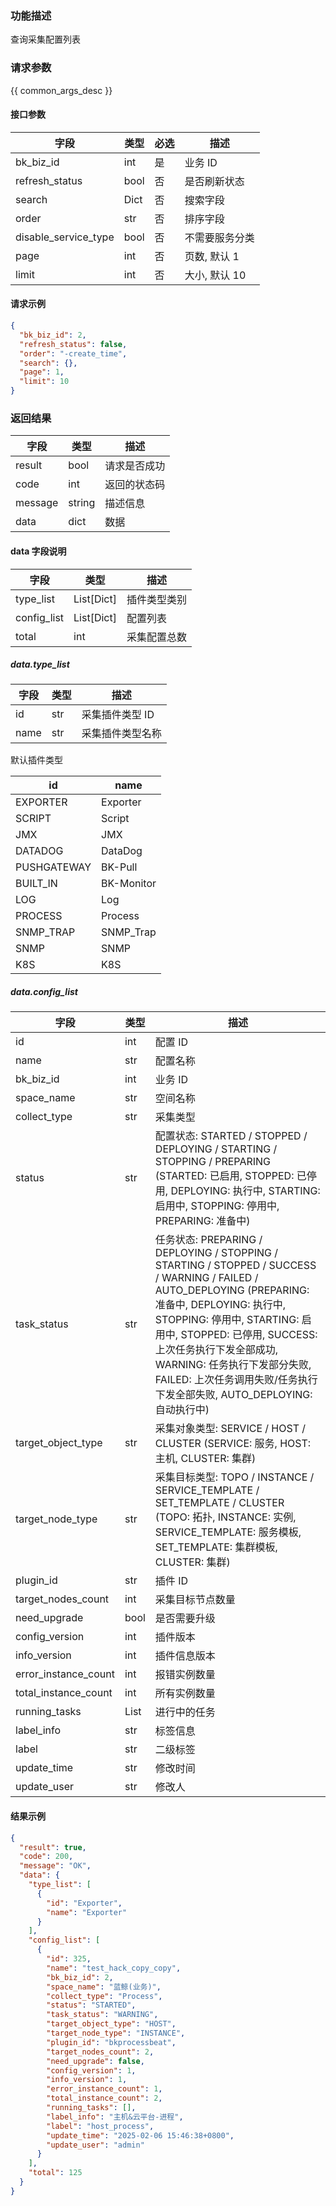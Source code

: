 ### 功能描述

查询采集配置列表

### 请求参数

{{ common_args_desc }}

#### 接口参数

| 字段                   | 类型   | 必选  | 描述        |
| -------------------- | ---- | --- | --------- |
| bk_biz_id            | int  | 是   | 业务 ID     |
| refresh_status       | bool | 否   | 是否刷新状态    |
| search               | Dict | 否   | 搜索字段      |
| order                | str  | 否   | 排序字段      |
| disable_service_type | bool | 否   | 不需要服务分类   |
| page                 | int  | 否   | 页数, 默认 1  |
| limit                | int  | 否   | 大小, 默认 10 |

#### 请求示例

```json
{
  "bk_biz_id": 2,
  "refresh_status": false,
  "order": "-create_time",
  "search": {},
  "page": 1,
  "limit": 10
}
```

### 返回结果

| 字段      | 类型     | 描述     |
| ------- | ------ | ------ |
| result  | bool   | 请求是否成功 |
| code    | int    | 返回的状态码 |
| message | string | 描述信息   |
| data    | dict   | 数据     |

#### data 字段说明

| 字段          | 类型           | 描述     |
| ----------- | ------------ | ------ |
| type_list   | List\[Dict\] | 插件类型类别 |
| config_list | List\[Dict\] | 配置列表   |
| total       | int          | 采集配置总数 |

##### data.type_list

| 字段   | 类型  | 描述        |
| ---- | --- | --------- |
| id   | str | 采集插件类型 ID |
| name | str | 采集插件类型名称  |

默认插件类型

| id          | name       |
| ----------- | ---------- |
| EXPORTER    | Exporter   |
| SCRIPT      | Script     |
| JMX         | JMX        |
| DATADOG     | DataDog    |
| PUSHGATEWAY | BK-Pull    |
| BUILT_IN    | BK-Monitor |
| LOG         | Log        |
| PROCESS     | Process    |
| SNMP_TRAP   | SNMP_Trap  |
| SNMP        | SNMP       |
| K8S         | K8S        |

##### data.config_list

| 字段                   | 类型   | 描述       |
| -------------------- | ---- | -------- |
| id                   | int  | 配置 ID    |
| name                 | str  | 配置名称     |
| bk_biz_id            | int  | 业务 ID    |
| space_name           | str  | 空间名称     |
| collect_type         | str  | 采集类型     |
| status               | str  | 配置状态: STARTED / STOPPED / DEPLOYING / STARTING / STOPPING / PREPARING (STARTED: 已启用, STOPPED: 已停用, DEPLOYING: 执行中, STARTING: 启用中, STOPPING: 停用中, PREPARING: 准备中)     |
| task_status          | str  | 任务状态: PREPARING / DEPLOYING / STOPPING / STARTING / STOPPED / SUCCESS / WARNING / FAILED / AUTO_DEPLOYING (PREPARING: 准备中, DEPLOYING: 执行中, STOPPING: 停用中, STARTING: 启用中, STOPPED: 已停用, SUCCESS: 上次任务执行下发全部成功, WARNING: 任务执行下发部分失败, FAILED: 上次任务调用失败/任务执行下发全部失败, AUTO_DEPLOYING: 自动执行中)     |
| target_object_type   | str  | 采集对象类型: SERVICE / HOST / CLUSTER (SERVICE: 服务, HOST: 主机, CLUSTER: 集群)   |
| target_node_type     | str  | 采集目标类型: TOPO / INSTANCE / SERVICE_TEMPLATE / SET_TEMPLATE / CLUSTER (TOPO: 拓扑, INSTANCE: 实例, SERVICE_TEMPLATE: 服务模板, SET_TEMPLATE: 集群模板, CLUSTER: 集群)  |
| plugin_id            | str  | 插件 ID     |
| target_nodes_count   | int  | 采集目标节点数量 |
| need_upgrade         | bool | 是否需要升级   |
| config_version       | int  | 插件版本     |
| info_version         | int  | 插件信息版本   |
| error_instance_count | int  | 报错实例数量   |
| total_instance_count | int  | 所有实例数量   |
| running_tasks        | List | 进行中的任务   |
| label_info           | str  | 标签信息     |
| label                | str  | 二级标签     |
| update_time          | str  | 修改时间     |
| update_user          | str  | 修改人      |

#### 结果示例

```json
{
  "result": true,
  "code": 200,
  "message": "OK",
  "data": {
    "type_list": [
      {
        "id": "Exporter",
        "name": "Exporter"
      }
    ],
    "config_list": [
      {
        "id": 325,
        "name": "test_hack_copy_copy",
        "bk_biz_id": 2,
        "space_name": "蓝鲸(业务)",
        "collect_type": "Process",
        "status": "STARTED",
        "task_status": "WARNING",
        "target_object_type": "HOST",
        "target_node_type": "INSTANCE",
        "plugin_id": "bkprocessbeat",
        "target_nodes_count": 2,
        "need_upgrade": false,
        "config_version": 1,
        "info_version": 1,
        "error_instance_count": 1,
        "total_instance_count": 2,
        "running_tasks": [],
        "label_info": "主机&云平台-进程",
        "label": "host_process",
        "update_time": "2025-02-06 15:46:38+0800",
        "update_user": "admin"
      }
    ],
    "total": 125
  }
}
```
